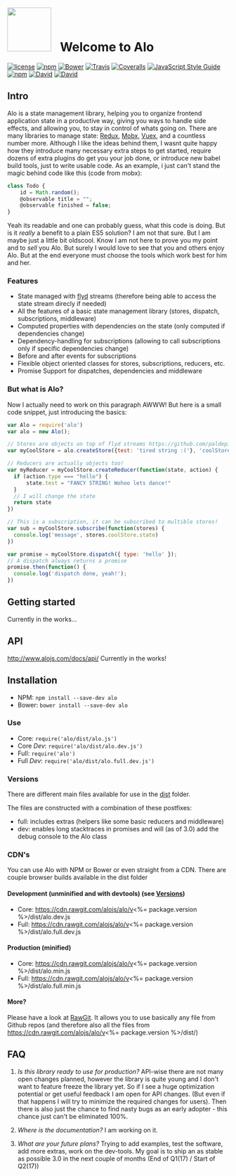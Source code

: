 <h1>
  <img width="100px" src="https://cdn.rawgit.com/alojs/alo/e512ce4ef2fca64120d74942519b4a9cea8959de/logo/logo.png" /> 
  &nbsp; Welcome to Alo
</h1>

[![license](https://img.shields.io/github/license/alojs/alo.svg)](https://github.com/alojs/alo/blob/master/LICENSE)
[![npm](https://img.shields.io/npm/v/alo.svg)](https://www.npmjs.com/package/alo)
[![Bower](https://img.shields.io/bower/v/alo.svg)](https://bower.io/search/?q=alo)
[![Travis](https://img.shields.io/travis/alojs/alo.svg)](https://travis-ci.org/alojs/alo)
[![Coveralls](https://img.shields.io/coveralls/alojs/alo.svg)](https://coveralls.io/github/alojs/alo)
[![JavaScript Style Guide](https://img.shields.io/badge/code%20style-standard-brightgreen.svg)](http://standardjs.com/)
[![npm](https://img.shields.io/npm/dm/alo.svg)](https://www.npmjs.com/package/alo)
[![David](https://img.shields.io/david/alojs/alo.svg)](https://github.com/alojs/alo)
[![David](https://img.shields.io/david/dev/alojs/alo.svg)](https://github.com/alojs/alo)

## Intro
Alo is a state management library, helping you to organize frontend application state in a productive way, giving you ways to handle side effects, and allowing you, to stay in control of whats going on. There are many libraries to manage state: [Redux](https://github.com/reactjs/redux), [Mobx](https://github.com/mobxjs/mobx), [Vuex](https://github.com/vuejs/vuex), and a countless number more. Although I like the ideas behind them, I wasnt quite happy how they introduce many necessary extra steps to get started, require dozens of extra plugins do get you your job done, or introduce new babel build tools, just to write usable code. As an example, i just can't stand the magic behind code like this (code from mobx):

```js
class Todo {
    id = Math.random();
    @observable title = "";
    @observable finished = false;
}
```

Yeah its readable and one can probably guess, what this code is doing. But is it *really* a benefit to a plain ES5 solution? I am not that sure. But I am maybe just a little bit oldscool. Know I am not here to prove you my point and to *sell* you Alo. But surely I would love to see that you and others enjoy Alo. But at the end everyone must choose the tools which work best for him and her.

### Features

* State managed with [flyd](https://github.com/paldepind/flyd) streams (therefore being able to access the state stream direcly if needed)
* All the features of a basic state management library (stores, dispatch, subscriptions, middleware)
* Computed properties with dependencies on the state (only computed if dependencies change)
* Dependency-handling for subscriptions (allowing to call subscriptions only if specific dependencies change)
* Before and after events for subscriptions
* Flexible object oriented classes for stores, subscriptions, reducers, etc.
* Promise Support for dispatches, dependencies and middleware

### But what is Alo?
Now I actually need to work on this paragraph AWWW! But here is a small code snippet, just introducing the basics:

```js
var Alo = require('alo')
var alo = new Alo();

// Stores are objects on top of flyd streams https://github.com/paldepind/flyd
var myCoolStore = alo.createStore({test: 'tired string :('}, 'coolStore')

// Reducers are actually objects too!
var myReducer = myCoolStore.createReducer(function(state, action) {
  if (action.type === "hello") {
      state.test = "FANCY STRING! Wohoo lets dance!"
  }
  // I will change the state
  return state
})

// This is a subscription, it can be subscribed to multible stores!
var sub = myCoolStore.subscribe(function(stores) {
  console.log('message', stores.coolStore.state)
})

var promise = myCoolStore.dispatch({ type: 'hello' });
// A dispatch always returns a promise
promise.then(function() {
  console.log('dispatch done, yeah!');
})
```

## Getting started
Currently in the works...

## API
http://www.alojs.com/docs/api/ Currently in the works!

## Installation

* NPM: `npm install --save-dev alo`
* Bower: `bower install --save-dev alo`

### Use

* Core: `require('alo/dist/alo.js')`
* Core *Dev*: `require('alo/dist/alo.dev.js')`
* Full: `require('alo')`
* Full *Dev*: `require('alo/dist/alo.full.dev.js')`

### Versions
There are different main files available for use in the [dist](https://github.com/alojs/alo/tree/master/dist) folder.

The files are constructed with a combination of these postfixes:

* full: includes extras (helpers like some basic reducers and middleware)
* dev: enables long stacktraces in promises and will (as of 3.0) add the debug console to the Alo class

### CDN's
You can use Alo with NPM or Bower or even straight from a CDN. There are couple browser builds available in the dist folder

#### Development (unminified and with devtools) (see <a href="#versions">Versions</a>)

* Core: https://cdn.rawgit.com/alojs/alo/v<%= package.version %>/dist/alo.dev.js
* Full: https://cdn.rawgit.com/alojs/alo/v<%= package.version %>/dist/alo.full.dev.js

#### Production (minified)

* Core: https://cdn.rawgit.com/alojs/alo/v<%= package.version %>/dist/alo.min.js
* Full: https://cdn.rawgit.com/alojs/alo/v<%= package.version %>/dist/alo.full.min.js

#### More?
Please have a look at [RawGit](https://rawgit.com). It allows you to use basically any file from Github repos (and therefore also all the files from https://cdn.rawgit.com/alojs/alo/v<%= package.version %>/dist/)

## FAQ
1. *Is this library ready to use for production?*
API-wise there are not many open changes planned, however the library is quite young and I don't want to feature freeze the library yet. So if I see a huge optimization potential or get useful feedback I am open for API changes. (But even if that happens I will try to minimize the required changes for users). Then there is also just the chance to find nasty bugs as an early adopter - this chance just can't be eliminated 100%.

2. *Where is the documentation?*
I am working on it.

3. *What are your future plans?*
Trying to add examples, test the software, add more extras, work on the dev-tools. My goal is to ship an as stable as possible 3.0 in the next couple of months (End of Q1(17) / Start of Q2(17))



